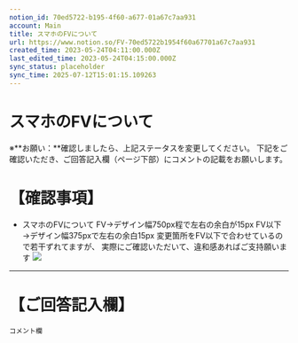 ```yaml
---
notion_id: 70ed5722-b195-4f60-a677-01a67c7aa931
account: Main
title: スマホのFVについて
url: https://www.notion.so/FV-70ed5722b1954f60a67701a67c7aa931
created_time: 2023-05-24T04:11:00.000Z
last_edited_time: 2023-05-24T04:15:00.000Z
sync_status: placeholder
sync_time: 2025-07-12T15:01:15.109263
---
```

# スマホのFVについて

※**お願い：**確認しましたら、上記ステータスを変更してください。
下記をご確認いただき、ご回答記入欄（ページ下部）にコメントの記載をお願いします。
# 【確認事項】
- スマホのFVについて
  FV→デザイン幅750px程で左右の余白が15px
  FV以下→デザイン幅375pxで左右の余白15px
変更箇所をFV以下で合わせているので若干ずれてますが、
実際にご確認いただいて、違和感あればご支持願います
![](https://prod-files-secure.s3.us-west-2.amazonaws.com/736adce6-a3a4-4a64-9f74-d9aa055c96d2/5ceaa242-bbc5-4687-bb30-b0ef018d8bbf/Untitled.png?X-Amz-Algorithm=AWS4-HMAC-SHA256&X-Amz-Content-Sha256=UNSIGNED-PAYLOAD&X-Amz-Credential=ASIAZI2LB4667IICGTIU%2F20250719%2Fus-west-2%2Fs3%2Faws4_request&X-Amz-Date=20250719T050931Z&X-Amz-Expires=3600&X-Amz-Security-Token=IQoJb3JpZ2luX2VjEIT%2F%2F%2F%2F%2F%2F%2F%2F%2F%2FwEaCXVzLXdlc3QtMiJIMEYCIQCclB5b96ax9ErBkpCS6CcD7dNO%2BhSHAx0IEDOOwWubeQIhAK2bxYSqZvOZu60aUnZo2QyJLBM76wYfnf5SMFLRYMERKogECJ3%2F%2F%2F%2F%2F%2F%2F%2F%2F%2FwEQABoMNjM3NDIzMTgzODA1Igw5jAWyg4GxyVwg%2BLYq3AP6G%2FwBeuUwW4l7%2B4boJ0N%2Fb%2FHU7tiWMX%2BfNGayRvidMejiYD5ctxhvfqxtQ5c9xKWTgE%2FahY37hyQKrZOxOOVObBryboSSey0qsu72c0uiCSBeh%2FZVggtM3hUkBrirJhKFUwKAgJTgMZjK3oGHf5nHC7hjuDORGctbduNM9UlDcDGPqIJ1%2F3X5cdBkcuhu3xknsBgTLB2j2hFRbsxosj8wFK10MWaaCE0sWLZDWdmXqebrWVTY8mGZQf0%2BEFt6ijdBYwdTNV9l%2F3xanHP43ue1lUe1hPUKuK2CIhv0DJreN6dZXy8EVmCQXeghAq9oLs0KCPZxgiXdTNAnmaUfXQZ240EiAWjpUsrf80GGeheuy3leblv1btg8MBuXCw8SGTKpTiOBtxTK66eWXg%2B5pg%2F5UlIpOirvrBc5bWN4guwtBvZXvZRYbrK5G8IHfFYSze3MhLHfaMH%2BMnq9e4cvu%2FufrmTYu84oeujwcVJsPm5DdhHhoLXiTw%2BWhGDwyh%2BupNYjU8WRd0G3nloXs25LbAPH0dPvjp2dCxHtUefbIUW0woZwD3G6gA1Cjs8HPNIaN88iEFgPgnTvz4ZszeKLcVLnxnRURZkoU%2BA4A8Ut%2FfUoWIQhdDV%2BlD0hDjNSyDD%2FquzDBjqkASavfnIznxBn6l6lNTyjLQXLU6g%2F1YulDuHFZRwY%2FSA1Pz7NjZhyEzGPKHmniEvHYymAlmaFnU5H6KpNpBiC%2BuyizsZGQyVCdIHLSESFiGDCMzhqKHCrTAdB84LKfeJ%2BXQl4%2F5oD5B4SyQjKWFys6AnSPpCpE1W6R3gMSSxqdTR0FnqheRqNbvtFSGyor%2BiHwDemf0pz8ItaR2ekmf9DhbLywLw8&X-Amz-Signature=7c0ba2d9b249458f7bb763910c18f4592611f263b22cfec6c3abfebb30be4b90&X-Amz-SignedHeaders=host&x-amz-checksum-mode=ENABLED&x-id=GetObject)
---
# 【ご回答記入欄】
```plain text
コメント欄
```